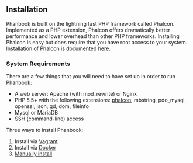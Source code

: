 ## Installation
Phanbook is built on the lightning fast PHP framework called Phalcon.
Implemented as a PHP extension, Phalcon offers dramatically better performance
and lower overhead than other PHP frameworks.  Installing Phalcon is easy but
does require that you have root access to your system.  Installation of Phalcon
is documented
[here](https://docs.phalconphp.com/en/latest/reference/install.html).
### System Requirements

There are a few things that you will need to have set up in order to run
Phanbook:

- A web server: Apache (with mod_rewrite) or Nginx
- PHP 5.5+ with the following extensions:
[phalcon](https://docs.phalconphp.com/en/latest/reference/install.html),
mbstring, pdo_mysql, openssl, json, gd, dom, fileinfo
- Mysql or MariaDB
- SSH (command-line) access

Three ways to install Phanbook:

1. Install via [Vagrant](http://phanbook.com/docs/vagrant)
2. Install via [Docker](http://phanbook.com/docs/docker)
3. [Manually install](http://phanbook.com/docs/manual)
